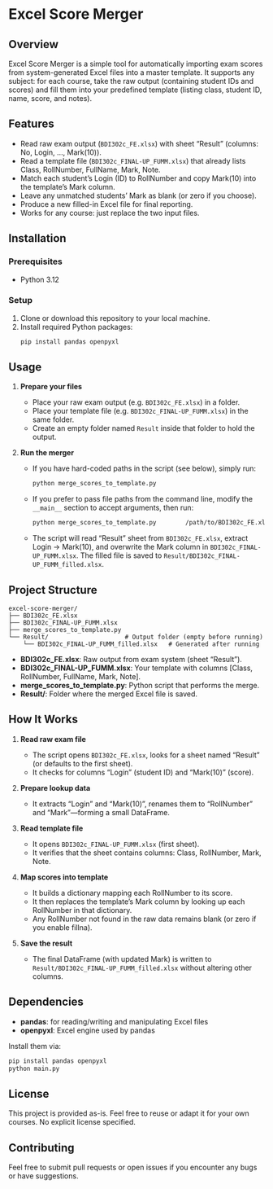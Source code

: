 # Excel Score Merger

## Overview
Excel Score Merger is a simple tool for automatically importing exam scores from system-generated Excel files into a master template. It supports any subject: for each course, take the raw output (containing student IDs and scores) and fill them into your predefined template (listing class, student ID, name, score, and notes).

## Features
- Read raw exam output (`BDI302c_FE.xlsx`) with sheet “Result” (columns: No, Login, …, Mark(10)).
- Read a template file (`BDI302c_FINAL-UP_FUMM.xlsx`) that already lists Class, RollNumber, FullName, Mark, Note.
- Match each student’s Login (ID) to RollNumber and copy Mark(10) into the template’s Mark column.
- Leave any unmatched students’ Mark as blank (or zero if you choose).
- Produce a new filled-in Excel file for final reporting.
- Works for any course: just replace the two input files.

## Installation

### Prerequisites
- Python 3.12

### Setup
1. Clone or download this repository to your local machine.  
2. Install required Python packages:
   ```bash
   pip install pandas openpyxl
   ```

## Usage

1. **Prepare your files**  
   - Place your raw exam output (e.g. `BDI302c_FE.xlsx`) in a folder.  
   - Place your template file (e.g. `BDI302c_FINAL-UP_FUMM.xlsx`) in the same folder.  
   - Create an empty folder named `Result` inside that folder to hold the output.

2. **Run the merger**  
   - If you have hard-coded paths in the script (see below), simply run:
     ```bash
     python merge_scores_to_template.py
     ```
   - If you prefer to pass file paths from the command line, modify the `__main__` section to accept arguments, then run:
     ```bash
     python merge_scores_to_template.py        /path/to/BDI302c_FE.xlsx        /path/to/BDI302c_FINAL-UP_FUMM.xlsx        /path/to/Result/BDI302c_FINAL-UP_FUMM_filled.xlsx        Result
     ```
   - The script will read “Result” sheet from `BDI302c_FE.xlsx`, extract Login → Mark(10), and overwrite the Mark column in `BDI302c_FINAL-UP_FUMM.xlsx`. The filled file is saved to `Result/BDI302c_FINAL-UP_FUMM_filled.xlsx`.

## Project Structure

```
excel-score-merger/
├── BDI302c_FE.xlsx
├── BDI302c_FINAL-UP_FUMM.xlsx
├── merge_scores_to_template.py
└── Result/                     # Output folder (empty before running)
    └── BDI302c_FINAL-UP_FUMM_filled.xlsx   # Generated after running
```

- **BDI302c_FE.xlsx**: Raw output from exam system (sheet “Result”).  
- **BDI302c_FINAL-UP_FUMM.xlsx**: Your template with columns [Class, RollNumber, FullName, Mark, Note].  
- **merge_scores_to_template.py**: Python script that performs the merge.  
- **Result/**: Folder where the merged Excel file is saved.

## How It Works

1. **Read raw exam file**  
   - The script opens `BDI302c_FE.xlsx`, looks for a sheet named “Result” (or defaults to the first sheet).  
   - It checks for columns “Login” (student ID) and “Mark(10)” (score).

2. **Prepare lookup data**  
   - It extracts “Login” and “Mark(10)”, renames them to “RollNumber” and “Mark”—forming a small DataFrame.

3. **Read template file**  
   - It opens `BDI302c_FINAL-UP_FUMM.xlsx` (first sheet).  
   - It verifies that the sheet contains columns: Class, RollNumber, Mark, Note.

4. **Map scores into template**  
   - It builds a dictionary mapping each RollNumber to its score.  
   - It then replaces the template’s Mark column by looking up each RollNumber in that dictionary.  
   - Any RollNumber not found in the raw data remains blank (or zero if you enable fillna).

5. **Save the result**  
   - The final DataFrame (with updated Mark) is written to `Result/BDI302c_FINAL-UP_FUMM_filled.xlsx` without altering other columns.

## Dependencies
- **pandas**: for reading/writing and manipulating Excel files  
- **openpyxl**: Excel engine used by pandas  

Install them via:
```bash
pip install pandas openpyxl
python main.py
```

## License
This project is provided as-is. Feel free to reuse or adapt it for your own courses. No explicit license specified.

## Contributing
Feel free to submit pull requests or open issues if you encounter any bugs or have suggestions.
